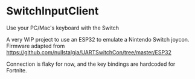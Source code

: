 # SwitchInputClient
Use your PC/Mac's keyboard with the Switch

A very WIP project to use an ESP32 to emulate a Nintendo Switch joycon.
Firmware adapted from https://github.com/nullstalgia/UARTSwitchCon/tree/master/ESP32

Connection is flaky for now, and the key bindings are hardcoded for Fortnite.
